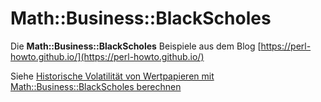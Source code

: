 # Math::Business::BlackScholes

Die __Math::Business::BlackScholes__ Beispiele aus dem Blog [https://perl-howto.github.io/](https://perl-howto.github.io/)

Siehe [Historische Volatilität von Wertpapieren mit Math::Business::BlackScholes berechnen](https://perl-howto.github.io/2021/08/historische-volatilitaet-von-wertpapieren-mit-math-business-blackscholes-berechnen.html)

